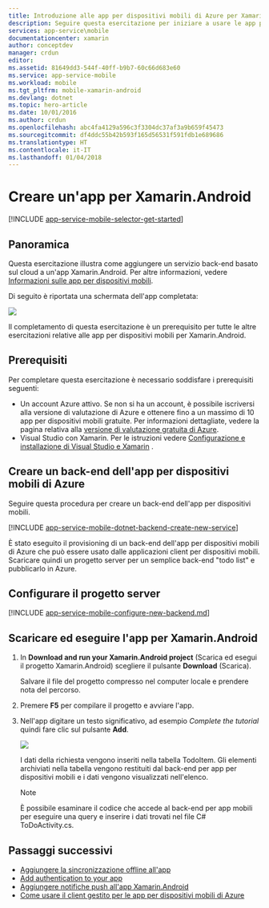 ```yaml
---
title: Introduzione alle app per dispositivi mobili di Azure per Xamarin.Android
description: Seguire questa esercitazione per iniziare a usare le app per dispositivi mobili di Azure per lo sviluppo per Xamarin Android.
services: app-service\mobile
documentationcenter: xamarin
author: conceptdev
manager: crdun
editor: 
ms.assetid: 81649dd3-544f-40ff-b9b7-60c66d683e60
ms.service: app-service-mobile
ms.workload: mobile
ms.tgt_pltfrm: mobile-xamarin-android
ms.devlang: dotnet
ms.topic: hero-article
ms.date: 10/01/2016
ms.author: crdun
ms.openlocfilehash: abc4fa4129a596c3f3304dc37af3a9b659f45473
ms.sourcegitcommit: df4ddc55b42b593f165d56531f591fdb1e689686
ms.translationtype: HT
ms.contentlocale: it-IT
ms.lasthandoff: 01/04/2018
---
```

# <a name="create-a-xamarinandroid-app"></a>Creare un'app per Xamarin.Android
[!INCLUDE [app-service-mobile-selector-get-started](../../includes/app-service-mobile-selector-get-started.md)]

## <a name="overview"></a>Panoramica
Questa esercitazione illustra come aggiungere un servizio back-end basato sul cloud a un'app Xamarin.Android. Per altre informazioni, vedere [Informazioni sulle app per dispositivi mobili](app-service-mobile-value-prop.md).

Di seguito è riportata una schermata dell'app completata:

![][0]

Il completamento di questa esercitazione è un prerequisito per tutte le altre esercitazioni relative alle app per dispositivi mobili per Xamarin.Android.

## <a name="prerequisites"></a>Prerequisiti
Per completare questa esercitazione è necessario soddisfare i prerequisiti seguenti:

* Un account Azure attivo. Se non si ha un account, è possibile iscriversi alla versione di valutazione di Azure e ottenere fino a un massimo di 10 app per dispositivi mobili gratuite. Per informazioni dettagliate, vedere la pagina relativa alla [versione di valutazione gratuita di Azure](https://azure.microsoft.com/pricing/free-trial/).
* Visual Studio con Xamarin. Per le istruzioni vedere [Configurazione e installazione di Visual Studio e Xamarin](https://msdn.microsoft.com/library/mt613162.aspx) .

## <a name="create-an-azure-mobile-app-backend"></a>Creare un back-end dell'app per dispositivi mobili di Azure
Seguire questa procedura per creare un back-end dell'app per dispositivi mobili.

[!INCLUDE [app-service-mobile-dotnet-backend-create-new-service](../../includes/app-service-mobile-dotnet-backend-create-new-service.md)]

È stato eseguito il provisioning di un back-end dell'app per dispositivi mobili di Azure che può essere usato dalle applicazioni client per dispositivi mobili. Scaricare quindi un progetto server per un semplice back-end "todo list" e pubblicarlo in Azure.

## <a name="configure-the-server-project"></a>Configurare il progetto server
[!INCLUDE [app-service-mobile-configure-new-backend.md](../../includes/app-service-mobile-configure-new-backend.md)]

## <a name="download-and-run-the-xamarinandroid-app"></a>Scaricare ed eseguire l'app per Xamarin.Android
1. In **Download and run your Xamarin.Android project** (Scarica ed esegui il progetto Xamarin.Android) scegliere il pulsante **Download** (Scarica).

      Salvare il file del progetto compresso nel computer locale e prendere nota del percorso.
2. Premere **F5** per compilare il progetto e avviare l'app.
3. Nell'app digitare un testo significativo, ad esempio *Complete the tutorial* quindi fare clic sul pulsante **Add**.

    ![][10]

    I dati della richiesta vengono inseriti nella tabella TodoItem. Gli elementi archiviati nella tabella vengono restituiti dal back-end per app per dispositivi mobili e i dati vengono visualizzati nell'elenco.

   > [!NOTE]
   > È possibile esaminare il codice che accede al back-end per app mobili per eseguire una query e inserire i dati trovati nel file C# ToDoActivity.cs.
   >
   >

## <a name="next-steps"></a>Passaggi successivi
* [Aggiungere la sincronizzazione offline all'app](app-service-mobile-xamarin-android-get-started-offline-data.md)
* [Add authentication to your app ](app-service-mobile-xamarin-android-get-started-users.md)
* [Aggiungere notifiche push all'app Xamarin.Android](app-service-mobile-xamarin-android-get-started-push.md)
* [Come usare il client gestito per le app per dispositivi mobili di Azure](app-service-mobile-dotnet-how-to-use-client-library.md)

<!-- Images. -->
[0]: ./media/app-service-mobile-xamarin-android-get-started/mobile-quickstart-completed-android.png
[6]: ./media/app-service-mobile-xamarin-android-get-started/mobile-portal-quickstart-xamarin.png
[8]: ./media/app-service-mobile-xamarin-android-get-started/mobile-xamarin-project-android-vs.png
[9]: ./media/app-service-mobile-xamarin-android-get-started/mobile-xamarin-project-android-xs.png
[10]: ./media/app-service-mobile-xamarin-android-get-started/mobile-quickstart-startup-android.png

<!-- URLs. -->
[Azure Portal]: https://azure.portal.com/
[Visual Studio]: https://go.microsoft.com/fwLink/p/?LinkID=534203
